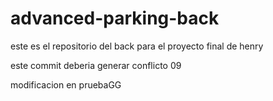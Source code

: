 # advanced-parking-back
este es el repositorio del back para el proyecto final de henry

este commit deberia generar conflicto
09

modificacion en pruebaGG
